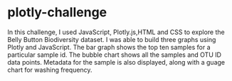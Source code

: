 # plotly-challenge

In this challenge, I used JavaScript, Plotly.js,HTML and CSS to explore the Belly Button Biodiversity dataset. I was able to build three graphs using Plotly and JavaScript.
The bar graph shows the top ten samples for a particular sample id. 
The bubble chart shows all the samples and OTU ID data points. Metadata for the sample is also displayed, along with a guage chart for washing frequency. 
